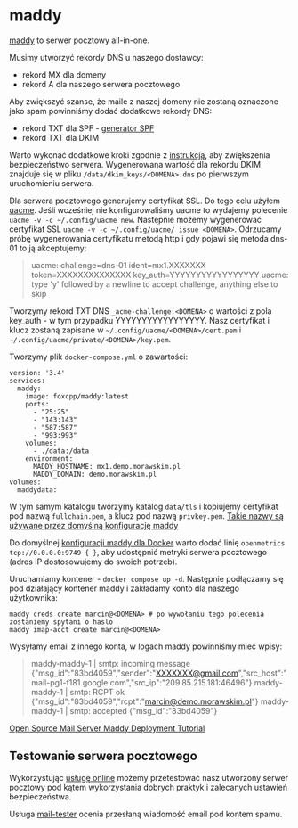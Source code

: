 # maddy

[maddy](https://github.com/foxcpp/maddy) to serwer pocztowy all-in-one.

Musimy utworzyć rekordy DNS u naszego dostawcy:
 * rekord MX dla domeny
 * rekord A dla naszego serwera pocztowego

 Aby zwiększyć szanse, że maile z naszej domeny nie zostaną oznaczone jako spam powinniśmy dodać dodatkowe rekordy DNS:
 * rekord TXT dla SPF - [generator SPF](https://mxtoolbox.com/SPFRecordGenerator.aspx)
 * rekord TXT dla DKIM

Warto wykonać dodatkowe kroki zgodnie z [instrukcją](https://maddy.email/tutorials/setting-up/), aby zwiększenia bezpieczeństwo serwera.
Wygenerowana wartość dla rekordu DKIM znajduje się w pliku `/data/dkim_keys/<DOMENA>.dns` po pierwszym uruchomieniu serwera.

Dla serwera pocztowego generujemy certyfikat SSL.
Do tego celu użyłem [uacme](https://github.com/ndilieto/uacme).
Jeśli wcześniej nie konfigurowaliśmy uacme to wydajemy polecenie `uacme -v -c ~/.config/uacme new`.
Następnie możemy wygenerować certyfikat SSL `uacme -v -c ~/.config/uacme/ issue <DOMENA>`.
Odrzucamy próbę wygenerowania certyfikatu metodą http i gdy pojawi się metoda dns-01 to ją akceptujemy:

> uacme: challenge=dns-01 ident=mx1.XXXXXXX token=XXXXXXXXXXXXXX key_auth=YYYYYYYYYYYYYYYYY
> uacme: type 'y' followed by a newline to accept challenge, anything else to skip

Tworzymy rekord TXT DNS `_acme-challenge.<DOMENA>` o wartości z pola key_auth - w tym przypadku YYYYYYYYYYYYYYYYY.
Nasz certyfikat i klucz zostaną zapisane w `~/.config/uacme/<DOMENA>/cert.pem` i `~/.config/uacme/private/<DOMENA>/key.pem`.

Tworzymy plik `docker-compose.yml` o zawartości:

```
version: '3.4'
services:
  maddy:
    image: foxcpp/maddy:latest
    ports:
      - "25:25"
      - "143:143"
      - "587:587"
      - "993:993"
    volumes:
      - ./data:/data
    environment:
      MADDY_HOSTNAME: mx1.demo.morawskim.pl
      MADDY_DOMAIN: demo.morawskim.pl
volumes:
  maddydata:
```

W tym samym katalogu tworzymy katalog `data/tls` i kopiujemy certyfikat pod nazwą `fullchain.pem`, a klucz pod nazwą `privkey.pem`.
[Takie nazwy są używane przez domyślną konfigurację maddy](https://github.com/foxcpp/maddy/blob/de756c8dc52b69efa511c8340aa29af76c407f93/maddy.conf.docker#L16)

Do domyślnej [konfiguracji maddy dla Docker](https://github.com/foxcpp/maddy/blob/de756c8dc52b69efa511c8340aa29af76c407f93/maddy.conf.docker) warto dodać linię `openmetrics tcp://0.0.0.0:9749 { }`, aby udostępnić metryki serwera pocztowego (adres IP dostosowujemy do swoich potrzeb).

Uruchamiamy kontener - `docker compose up -d`. 
Następnie podłączamy się pod działający kontener maddy i zakładamy konto dla naszego użytkownika:
```
maddy creds create marcin@<DOMENA> # po wywołaniu tego polecenia zostaniemy spytani o haslo
maddy imap-acct create marcin@<DOMENA>
```

Wysyłamy email z innego konta, w logach maddy powinniśmy mieć wpisy:
>
>maddy-maddy-1  | smtp: incoming message {"msg_id":"83bd4059","sender":"XXXXXXX@gmail.com","src_host":"mail-pg1-f181.google.com","src_ip":"209.85.215.181:46496"}
>maddy-maddy-1  | smtp: RCPT ok  {"msg_id":"83bd4059","rcpt":"marcin@demo.morawskim.pl"}
>maddy-maddy-1  | smtp: accepted {"msg_id":"83bd4059"}


[Open Source Mail Server Maddy Deployment Tutorial](https://lwebapp.com/en/post/maddy-mail-server)

## Testowanie serwera pocztowego

Wykorzystując [usługę online](https://en.internet.nl/test-mail/) możemy przetestować nasz utworzony serwer pocztowy pod kątem wykorzystania dobrych praktyk i zalecanych ustawień bezpieczeństwa.

Usługa [mail-tester](https://www.mail-tester.com/) ocenia przesłaną wiadomość email pod kontem spamu.
